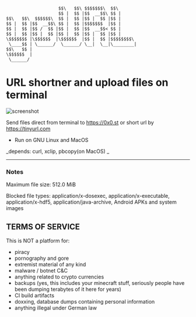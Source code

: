```
                    $$\   $$\ $$$$$$$\  $$\       
                    $$ |  $$ |$$  __$$\ $$ |      
$$\   $$\  $$$$$$\  $$ |  $$ |$$ |  $$ |$$ |      
$$ |  $$ |$$  __$$\ $$ |  $$ |$$$$$$$  |$$ |      
$$ |  $$ |$$ /  $$ |$$ |  $$ |$$  __$$< $$ |      
$$ |  $$ |$$ |  $$ |$$ |  $$ |$$ |  $$ |$$ |      
\$$$$$$$ |\$$$$$$  |\$$$$$$  |$$ |  $$ |$$$$$$$$\ 
 \____$$ | \______/  \______/ \__|  \__|\________|
$$\   $$ |                                        
\$$$$$$  |                                        
 \______/ 
 ```

# URL shortner and upload files on terminal
![screenshot](https://raw.githubusercontent.com/mateuscomh/yoURL/main/files/screenshot.png)


Send files direct from terminal to https://0x0.st or short url by https://tinyurl.com

- Run on GNU Linux and MacOS

_depends: curl, xclip, pbcopy(on MacOS) _


---
### Notes
Maximum file size: 512.0 MiB

Blocked file types: application/x-dosexec, application/x-executable, application/x-hdf5, application/java-archive, Android APKs and system images

TERMS OF SERVICE
----------------

This is NOT a platform for:
- piracy
- pornography and gore
- extremist material of any kind
- malware / botnet C&C
- anything related to crypto currencies
- backups (yes, this includes your minecraft stuff, seriously
    people have been dumping terabytes of it here for years)
- CI build artifacts
- doxxing, database dumps containing personal information
- anything illegal under German law
    
    
    
